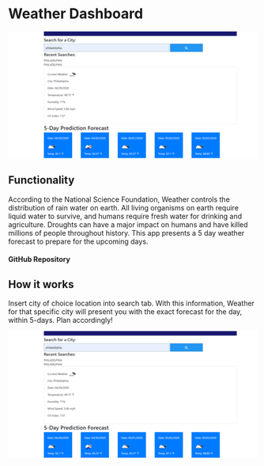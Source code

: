 # Weather Dashboard  


 ![Screenshot](images/weatherdashboard.png)


## Functionality
According to the National Science Foundation, Weather controls the distribution of rain water on earth. All living organisms on earth require liquid water to survive, and humans require fresh water for drinking and agriculture. Droughts can have a major impact on humans and have killed millions of people throughout history.
This app presents a 5 day weather forecast to prepare for the upcoming days. 



 #### GitHub Repository


## How it works
Insert city of choice location into search tab. With this information, Weather for that specific city will present you with the exact forecast for the day, within 5-days. 
Plan accordingly!

 

 ![Screenshot](images/weatherdashboard.png)

 
 

 

